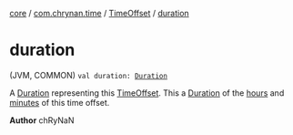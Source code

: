 [core](../../index.md) / [com.chrynan.time](../index.md) / [TimeOffset](index.md) / [duration](./duration.md)

# duration

(JVM, COMMON) `val duration: `[`Duration`](https://kotlinlang.org/api/latest/jvm/stdlib/kotlin.time/-duration/index.html)

A [Duration](https://kotlinlang.org/api/latest/jvm/stdlib/kotlin.time/-duration/index.html) representing this [TimeOffset](index.md). This a [Duration](https://kotlinlang.org/api/latest/jvm/stdlib/kotlin.time/-duration/index.html) of the [hours](hours.md) and [minutes](minutes.md) of this time offset.

**Author**
chRyNaN

